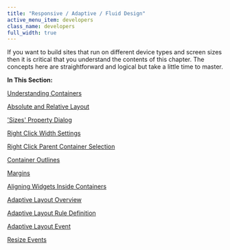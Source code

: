```yaml
---
title: "Responsive / Adaptive / Fluid Design"
active_menu_item: developers
class_name: developers
full_width: true
---
```



If you want to build sites that run on different device types and screen sizes then it is critical that you understand the contents of this chapter. The concepts here are straightforward and logical but take a little time to master.

**In This Section:**

[Understanding Containers](responsive-/-adaptive-/-fluid-design/understanding-containers)

[Absolute and Relative Layout](responsive-/-adaptive-/-fluid-design/absolute-and-relative-layout)

['Sizes' Property Dialog](responsive-/-adaptive-/-fluid-design/sizes-property-dialog)

[Right Click Width Settings](responsive-/-adaptive-/-fluid-design/right-click-width-settings)

[Right Click Parent Container Selection](responsive-/-adaptive-/-fluid-design/right-click-parent-container-s)

[Container Outlines](responsive-/-adaptive-/-fluid-design/container-outlines)

[Margins](responsive-/-adaptive-/-fluid-design/margins)

[Aligning Widgets Inside Containers](responsive-/-adaptive-/-fluid-design/aligning-widgets-inside-contai)

[Adaptive Layout Overview](responsive-/-adaptive-/-fluid-design/adaptive-layout-rules)

[Adaptive Layout Rule Definition](responsive-/-adaptive-/-fluid-design/adaptive-layout-rule-definitio)

[Adaptive Layout Event](responsive-/-adaptive-/-fluid-design/adaptive-layout-event)

[Resize Events](responsive-/-adaptive-/-fluid-design/resize-events)

